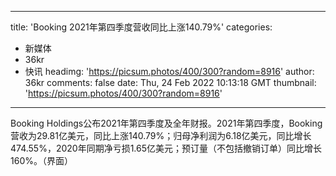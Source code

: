 
---
title: 'Booking 2021年第四季度营收同比上涨140.79%'
categories: 
 - 新媒体
 - 36kr
 - 快讯
headimg: 'https://picsum.photos/400/300?random=8916'
author: 36kr
comments: false
date: Thu, 24 Feb 2022 10:13:18 GMT
thumbnail: 'https://picsum.photos/400/300?random=8916'
---

<div>   
Booking Holdings公布2021年第四季度及全年财报。2021年第四季度，Booking营收为29.81亿美元，同比上涨140.79%；归母净利润为6.18亿美元，同比增长474.55%，2020年同期净亏损1.65亿美元；预订量（不包括撤销订单）同比增长160%。（界面）  
</div>
            